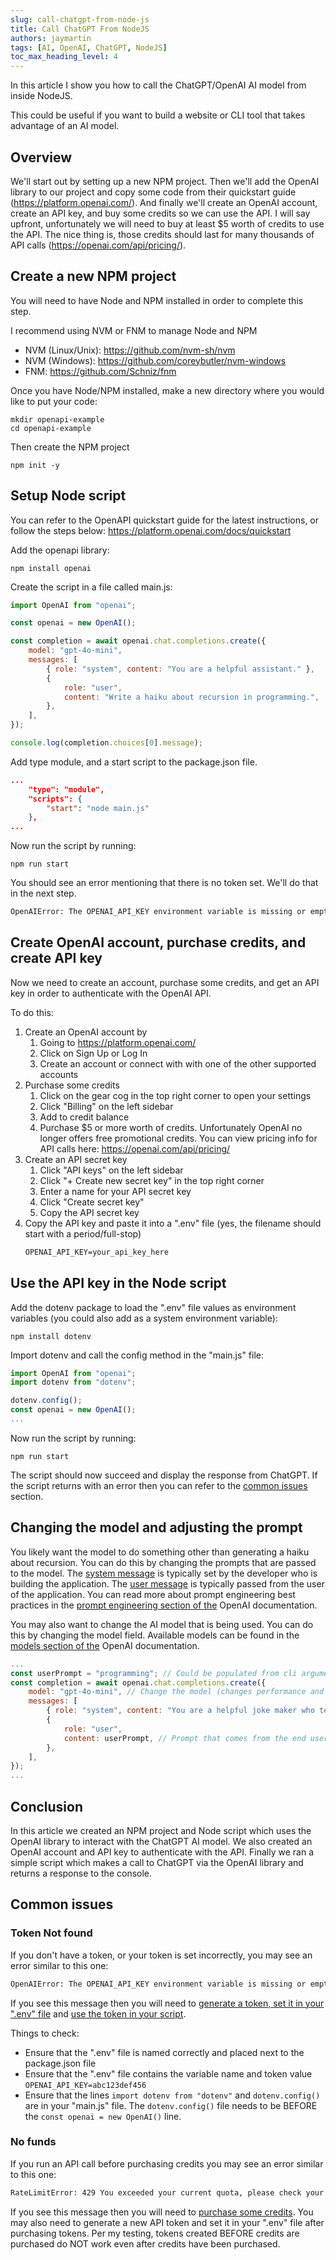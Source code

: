 ```yaml
---
slug: call-chatgpt-from-node-js
title: Call ChatGPT From NodeJS
authors: jaymartin
tags: [AI, OpenAI, ChatGPT, NodeJS]
toc_max_heading_level: 4
---
```


In this article I show you how to call the ChatGPT/OpenAI AI model from inside NodeJS.

This could be useful if you want to build a website or CLI tool that takes advantage of an AI model.

<!--truncate-->

## Overview

We'll start out by setting up a new NPM project. Then we'll add the OpenAI library to our project and copy some code from their quickstart guide (https://platform.openai.com/). And finally we'll create an OpenAI account, create an API key, and buy some credits so we can use the API. I will say upfront, unfortunately we will need to buy at least $5 worth of credits to use the API. The nice thing is, those credits should last for many thousands of API calls (https://openai.com/api/pricing/).

## Create a new NPM project

You will need to have Node and NPM installed in order to complete this step.

I recommend using NVM or FNM to manage Node and NPM
- NVM (Linux/Unix): https://github.com/nvm-sh/nvm
- NVM (Windows): https://github.com/coreybutler/nvm-windows
- FNM: https://github.com/Schniz/fnm

Once you have Node/NPM installed, make a new directory where you would like to put your code:
```shell
mkdir openapi-example
cd openapi-example
```

Then create the NPM project
```shell
npm init -y
```

## Setup Node script

You can refer to the OpenAPI quickstart guide for the latest instructions, or follow the steps below: https://platform.openai.com/docs/quickstart

Add the openapi library:
```shell
npm install openai
```

Create the script in a file called main.js:
```js title="main.js"
import OpenAI from "openai";

const openai = new OpenAI();

const completion = await openai.chat.completions.create({
    model: "gpt-4o-mini",
    messages: [
        { role: "system", content: "You are a helpful assistant." },
        {
            role: "user",
            content: "Write a haiku about recursion in programming.",
        },
    ],
});

console.log(completion.choices[0].message);
```

Add type module, and a start script to the package.json file.
```json title="package.json"
...
    "type": "module",
    "scripts": {
        "start": "node main.js"
    },
...
```

Now run the script by running:
```shell
npm run start
```

You should see an error mentioning that there is no token set. We'll do that in the next step.

```txt
OpenAIError: The OPENAI_API_KEY environment variable is missing or empty; either provide it, or instantiate the OpenAI client with an apiKey option, like new OpenAI({ apiKey: 'My API Key' }).
```

## Create OpenAI account, purchase credits, and create API key

Now we need to create an account, purchase some credits, and get an API key in order to authenticate with the OpenAI API.

To do this:
1. Create an OpenAI account by
   1. Going to https://platform.openai.com/
   2. Click on Sign Up or Log In
   3. Create an account or connect with with one of the other supported accounts
2. Purchase some credits
   1. Click on the gear cog in the top right corner to open your settings
   2. Click "Billing" on the left sidebar
   3. Add to credit balance
   4. Purchase $5 or more worth of credits. Unfortunately OpenAI no longer offers free promotional credits. You can view pricing info for API calls here: https://openai.com/api/pricing/
3. Create an API secret key
   1. Click "API keys" on the left sidebar
   2. Click "+ Create new secret key" in the top right corner
   3. Enter a name for your API secret key
   4. Click "Create secret key"
   5. Copy the API secret key
4. Copy the API key and paste it into a ".env" file (yes, the filename should start with a period/full-stop)
    ```txt title=".env"
    OPENAI_API_KEY=your_api_key_here
    ```

## Use the API key in the Node script

Add the dotenv package to load the ".env" file values as environment variables (you could also add as a system environment variable):
```shell
npm install dotenv
```

Import dotenv and call the config method in the "main.js" file:
```js {2,4} title="main.js"
import OpenAI from "openai";
import dotenv from "dotenv";

dotenv.config();
const openai = new OpenAI();
...
```

Now run the script by running:
```shell
npm run start
```

The script should now succeed and display the response from ChatGPT. If the script returns with an error then you can refer to the [common issues](#common-issues) section.

## Changing the model and adjusting the prompt

You likely want the model to do something other than generating a haiku about recursion. You can do this by changing the prompts that are passed to the model. The [system message](https://platform.openai.com/docs/guides/text-generation#system-messages) is typically set by the developer who is building the application. The [user message](https://platform.openai.com/docs/guides/text-generation#user-messages) is typically passed from the user of the application. You can read more about prompt engineering best practices in the [prompt engineering section of the](https://platform.openai.com/docs/guides/prompt-engineering) OpenAI documentation.

You may also want to change the AI model that is being used. You can do this by changing the model field. Available models can be found in the [models section of the](https://platform.openai.com/docs/models) OpenAI documentation.

```js title="main.js"
...
const userPrompt = "programming"; // Could be populated from cli arguments, HTTP request body, or other user input
const completion = await openai.chat.completions.create({
    model: "gpt-4o-mini", // Change the model (changes performance and pricing): https://platform.openai.com/docs/models
    messages: [
        { role: "system", content: "You are a helpful joke maker who tells people jokes. Generate me a joke about the following topic" }, // System prompt
        {
            role: "user",
            content: userPrompt, // Prompt that comes from the end user
        },
    ],
});
...
```

## Conclusion

In this article we created an NPM project and Node script which uses the OpenAI library to interact with the ChatGPT AI model. We also created an OpenAI account and API key to authenticate with the API. Finally we ran a simple script which makes a call to ChatGPT via the OpenAI library and returns a response to the console.

## Common issues

### Token Not found

If you don't have a token, or your token is set incorrectly, you may see an error similar to this one:

```txt
OpenAIError: The OPENAI_API_KEY environment variable is missing or empty; either provide it, or instantiate the OpenAI client with an apiKey option, like new OpenAI({ apiKey: 'My API Key' }).
```

If you see this message then you will need to [generate a token, set it in your ".env" file](#create-openai-account-purchase-credits-and-create-api-key) and [use the token in your script](#use-the-api-key-in-the-node-script).

Things to check:
- Ensure that the ".env" file is named correctly and placed next to the package.json file
- Ensure that the ".env" file contains the variable name and token value `OPENAI_API_KEY=abc123def456`
- Ensure that the lines `import dotenv from "dotenv"` and `dotenv.config()` are in your "main.js" file. The `dotenv.config()` file needs to be BEFORE the `const openai = new OpenAI()` line.

### No funds
If you run an API call before purchasing credits you may see an error similar to this one:

```txt
RateLimitError: 429 You exceeded your current quota, please check your plan and billing details. For more information on this error, read the docs: https://platform.openai.com/docs/guides/error-codes/api-errors.
```

If you see this message then you will need to [purchase some credits](#create-openai-account-purchase-credits-and-create-api-key). You may also need to generate a new API token and set it in your ".env" file after purchasing tokens. Per my testing, tokens created BEFORE credits are purchased do NOT work even after credits have been purchased.